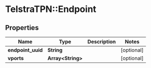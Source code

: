 # TelstraTPN::Endpoint

## Properties
Name | Type | Description | Notes
------------ | ------------- | ------------- | -------------
**endpoint_uuid** | **String** |  | [optional] 
**vports** | **Array&lt;String&gt;** |  | [optional] 


